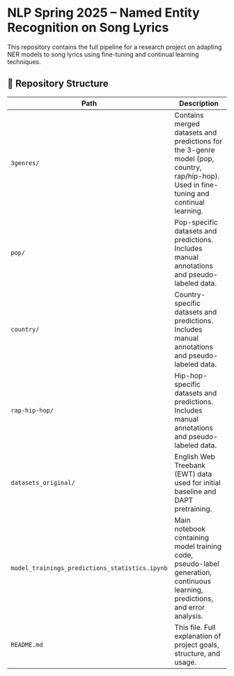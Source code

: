 # NLP Spring 2025 – Named Entity Recognition on Song Lyrics

This repository contains the full pipeline for a research project on adapting NER models to song lyrics using fine-tuning and continual learning techniques.

## 📁 Repository Structure

| Path | Description |
|------|-------------|
| `3genres/` | Contains merged datasets and predictions for the 3-genre model (pop, country, rap/hip-hop). Used in fine-tuning and continual learning. |
| `pop/` | Pop-specific datasets and predictions. Includes manual annotations and pseudo-labeled data. |
| `country/` | Country-specific datasets and predictions. Includes manual annotations and pseudo-labeled data. |
| `rap-hip-hop/` | Hip-hop-specific datasets and predictions. Includes manual annotations and pseudo-labeled data. |
| `datasets_original/` | English Web Treebank (EWT) data used for initial baseline and DAPT pretraining. |
| `model_trainings_predictions_statistics.ipynb` | Main notebook containing model training code, pseudo-label generation, continuous learning, predictions, and error analysis. |
| `README.md` | This file. Full explanation of project goals, structure, and usage. |

